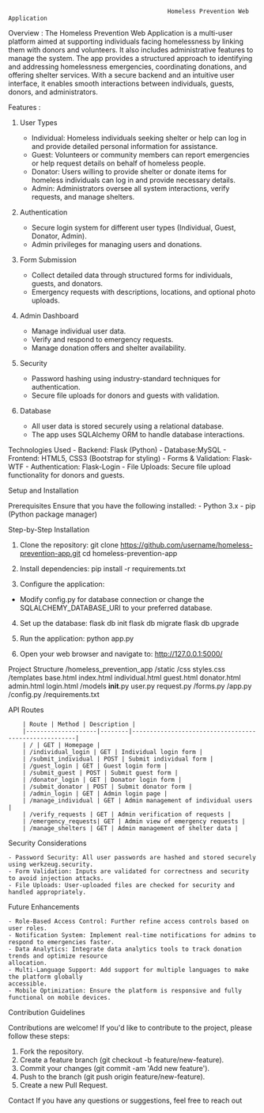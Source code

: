                                                  Homeless Prevention Web Application
                                                                        
Overview : 
The Homeless Prevention Web Application is a multi-user platform aimed at supporting individuals facing homelessness by linking them with donors and volunteers. It also includes administrative features to manage the system. The app provides a structured approach to identifying and addressing homelessness emergencies, coordinating donations, and offering shelter services. With a secure backend and an intuitive user interface, it enables smooth interactions between individuals, guests, donors, and administrators.

Features :

1. User Types
    - Individual: Homeless individuals seeking shelter or help can log in and provide detailed personal
    information for assistance.
    - Guest: Volunteers or community members can report emergencies or help request details on
    behalf of homeless people.
    - Donator: Users willing to provide shelter or donate items for homeless individuals can log in and
    provide necessary details.
    - Admin: Administrators oversee all system interactions, verify requests, and manage shelters.
      
2. Authentication
    - Secure login system for different user types (Individual, Guest, Donator, Admin).
    - Admin privileges for managing users and donations.
      
3. Form Submission
    - Collect detailed data through structured forms for individuals, guests, and donators.
    - Emergency requests with descriptions, locations, and optional photo uploads.
      
4. Admin Dashboard
    - Manage individual user data.
    - Verify and respond to emergency requests.
    - Manage donation offers and shelter availability.
      
5. Security
    - Password hashing using industry-standard techniques for authentication.
    - Secure file uploads for donors and guests with validation.
      
6. Database
    - All user data is stored securely using a relational database.
    - The app uses SQLAlchemy ORM to handle database interactions.
      
Technologies Used
    - Backend: Flask (Python)
    - Database:MySQL
    - Frontend: HTML5, CSS3 (Bootstrap for styling)
    - Forms & Validation: Flask-WTF
    - Authentication: Flask-Login
    - File Uploads: Secure file upload functionality for donors and guests.
    
Setup and Installation

Prerequisites
    Ensure that you have the following installed:
    - Python 3.x
    - pip (Python package manager)
    
Step-by-Step Installation

1. Clone the repository:
git clone https://github.com/username/homeless-prevention-app.git
cd homeless-prevention-app

2. Install dependencies:
pip install -r requirements.txt

3. Configure the application:
- Modify config.py for database connection or change the SQLALCHEMY_DATABASE_URI to your preferred database.
  
4. Set up the database:
flask db init
flask db migrate
flask db upgrade

6. Run the application:
python app.py

8. Open your web browser and navigate to:
http://127.0.0.1:5000/

Project Structure
        /homeless_prevention_app
        /static
        /css
        styles.css
        /templates
        base.html
        index.html
        individual.html
        guest.html
        donator.html
        admin.html
        login.html
        /models
        __init__.py
        user.py
        request.py
        /forms.py
        /app.py
        /config.py
        /requirements.txt
        
API Routes

        | Route | Method | Description |
        |--------------------|--------|------------------------------------------------------|
        | / | GET | Homepage |
        | /individual_login | GET | Individual login form |
        | /submit_individual | POST | Submit individual form |
        | /guest_login | GET | Guest login form |
        | /submit_guest | POST | Submit guest form |
        | /donator_login | GET | Donator login form |
        | /submit_donator | POST | Submit donator form |
        | /admin_login | GET | Admin login page |
        | /manage_individual | GET | Admin management of individual users |
        | /verify_requests | GET | Admin verification of requests |
        | /emergency_requests| GET | Admin view of emergency requests |
        | /manage_shelters | GET | Admin management of shelter data |
        
Security Considerations

    - Password Security: All user passwords are hashed and stored securely using werkzeug.security.
    - Form Validation: Inputs are validated for correctness and security to avoid injection attacks.
    - File Uploads: User-uploaded files are checked for security and handled appropriately.
    
Future Enhancements

    - Role-Based Access Control: Further refine access controls based on user roles.
    - Notification System: Implement real-time notifications for admins to respond to emergencies faster.
    - Data Analytics: Integrate data analytics tools to track donation trends and optimize resource
    allocation.
    - Multi-Language Support: Add support for multiple languages to make the platform globally
    accessible.
    - Mobile Optimization: Ensure the platform is responsive and fully functional on mobile devices.
    
Contribution Guidelines

Contributions are welcome! If you'd like to contribute to the project, please follow these steps:
1. Fork the repository.
2. Create a feature branch (git checkout -b feature/new-feature).
3. Commit your changes (git commit -am 'Add new feature').
4. Push to the branch (git push origin feature/new-feature).
5. Create a new Pull Request.
  
Contact
If you have any questions or suggestions, feel free to reach out
